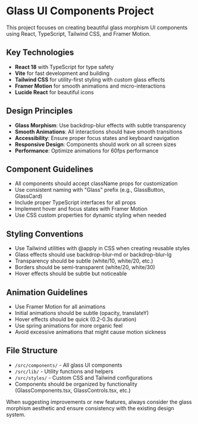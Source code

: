 <!-- Use this file to provide workspace-specific custom instructions to Copilot. For more details, visit https://code.visualstudio.com/docs/copilot/copilot-customization#_use-a-githubcopilotinstructionsmd-file -->

# Glass UI Components Project

This project focuses on creating beautiful glass morphism UI components using React, TypeScript, Tailwind CSS, and Framer Motion.

## Key Technologies
- **React 18** with TypeScript for type safety
- **Vite** for fast development and building
- **Tailwind CSS** for utility-first styling with custom glass effects
- **Framer Motion** for smooth animations and micro-interactions
- **Lucide React** for beautiful icons

## Design Principles
- **Glass Morphism**: Use backdrop-blur effects with subtle transparency
- **Smooth Animations**: All interactions should have smooth transitions
- **Accessibility**: Ensure proper focus states and keyboard navigation
- **Responsive Design**: Components should work on all screen sizes
- **Performance**: Optimize animations for 60fps performance

## Component Guidelines
- All components should accept className props for customization
- Use consistent naming with "Glass" prefix (e.g., GlassButton, GlassCard)
- Include proper TypeScript interfaces for all props
- Implement hover and focus states with Framer Motion
- Use CSS custom properties for dynamic styling when needed

## Styling Conventions
- Use Tailwind utilities with @apply in CSS when creating reusable styles
- Glass effects should use backdrop-blur-md or backdrop-blur-lg
- Transparency should be subtle (white/10, white/20, etc.)
- Borders should be semi-transparent (white/20, white/30)
- Hover effects should be subtle but noticeable

## Animation Guidelines
- Use Framer Motion for all animations
- Initial animations should be subtle (opacity, translateY)
- Hover effects should be quick (0.2-0.3s duration)
- Use spring animations for more organic feel
- Avoid excessive animations that might cause motion sickness

## File Structure
- `/src/components/` - All glass UI components
- `/src/lib/` - Utility functions and helpers
- `/src/styles/` - Custom CSS and Tailwind configurations
- Components should be organized by functionality (GlassComponents.tsx, GlassControls.tsx, etc.)

When suggesting improvements or new features, always consider the glass morphism aesthetic and ensure consistency with the existing design system.
